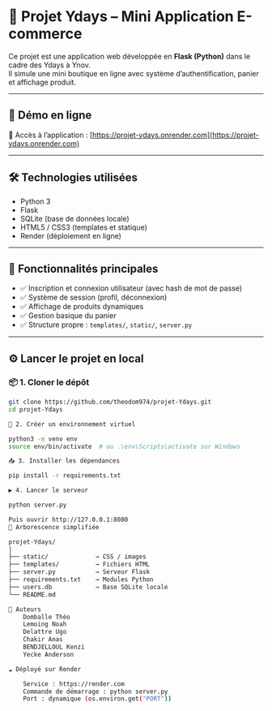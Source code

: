 # 🧾 Projet Ydays – Mini Application E-commerce

Ce projet est une application web développée en **Flask (Python)** dans le cadre des Ydays à Ynov.  
Il simule une mini boutique en ligne avec système d’authentification, panier et affichage produit.

---

## 🚀 Démo en ligne

🔗 Accès à l’application : [https://projet-ydays.onrender.com](https://projet-ydays.onrender.com)

---

## 🛠️ Technologies utilisées

- Python 3
- Flask
- SQLite (base de données locale)
- HTML5 / CSS3 (templates et statique)
- Render (déploiement en ligne)

---

## 🔐 Fonctionnalités principales

- ✅ Inscription et connexion utilisateur (avec hash de mot de passe)
- ✅ Système de session (profil, déconnexion)
- ✅ Affichage de produits dynamiques
- ✅ Gestion basique du panier
- ✅ Structure propre : `templates/`, `static/`, `server.py`

---

## ⚙️ Lancer le projet en local

### 📦 1. Cloner le dépôt
```bash
git clone https://github.com/theodom974/projet-Ydays.git
cd projet-Ydays

🧪 2. Créer un environnement virtuel

python3 -m venv env
source env/bin/activate  # ou .\env\Scripts\activate sur Windows

📥 3. Installer les dépendances

pip install -r requirements.txt

▶️ 4. Lancer le serveur

python server.py

Puis ouvrir http://127.0.0.1:8080
📁 Arborescence simplifiée

projet-Ydays/
│
├── static/             → CSS / images
├── templates/          → Fichiers HTML
├── server.py           → Serveur Flask
├── requirements.txt    → Modules Python
├── users.db            → Base SQLite locale
└── README.md

👥 Auteurs
    Domballe Théo
    Lemoing Noah
    Delattre Ugo
    Chakir Anas
    BENDJELLOUL Kenzi
    Yecke Anderson

☁️ Déployé sur Render

    Service : https://render.com
    Commande de démarrage : python server.py
    Port : dynamique (os.environ.get("PORT"))
